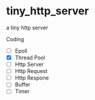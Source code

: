 # tiny_http_server

a tiny http server

Coding

 - [ ] Epoll
 - [X] Thread Pool
 - [ ] Http Server
 - [ ] Http Request
 - [ ] Http Respone
 - [ ] Buffer
 - [ ] Timer
